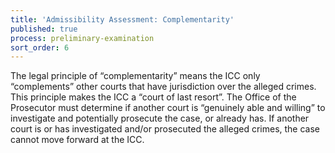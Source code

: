 ```yaml
---
title: 'Admissibility Assessment: Complementarity'
published: true
process: preliminary-examination
sort_order: 6
---
```



The legal principle of “complementarity” means the ICC only “complements” other courts that have jurisdiction over the alleged crimes. This principle makes the ICC a “court of last resort”. The Office of the Prosecutor must determine if another court is “genuinely able and willing” to investigate and potentially prosecute the case, or already has. If another court is or has investigated and/or prosecuted the alleged crimes, the case cannot move forward at the ICC.